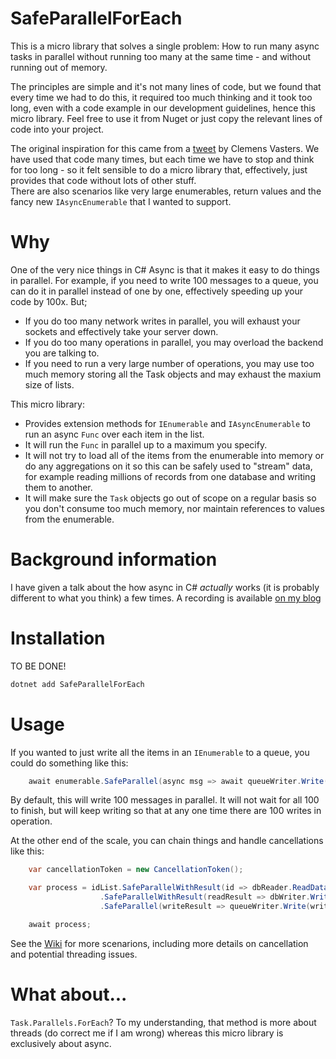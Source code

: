 # SafeParallelForEach
This is a micro library that solves a single problem: How to run many async tasks in parallel without running too many at the same time - and without running out of memory.

The principles are simple and it's not many lines of code, but we found that every time we had to do this, it required too much thinking and it took too long, even with a code example in our development guidelines, hence this micro library. Feel free to use it from Nuget or just copy the relevant lines of code into your project.

The original inspiration for this came from a [tweet](https://twitter.com/clemensv/status/831462231808339971) by Clemens Vasters. We have used that code many times, but each time we have to stop and think for too long - so it felt sensible to do a micro library that, effectively, just provides that code without lots of other stuff.   
There are also scenarios like very large enumerables, return values and the fancy new `IAsyncEnumerable` that I wanted to support.

# Why
One of the very nice things in C# Async is that it makes it easy to do things in parallel. For example, if you need to write 100 messages to a queue, you can do it in parallel instead of one by one, effectively speeding up your code by 100x. 
But;
- If you do too many network writes in parallel, you will exhaust your sockets and effectively take your server down.
- If you do too many operations in parallel, you may overload the backend you are talking to.
- If you need to run a very large number of operations, you may use too much memory storing all the Task objects and may exhaust the maxium size of lists.

This micro library:
- Provides extension methods for `IEnumerable` and `IAsyncEnumerable` to run an async `Func` over each item in the list. 
- It will run the `Func` in parallel up to a maximum you specify. 
- It will not try to load all of the items from the enumerable into memory or do any aggregations on it so this can be safely used to "stream" data, for example reading millions of records from one database and writing them to another.
- It will make sure the `Task` objects go out of scope on a regular basis so you don't consume too much memory, nor maintain references to values from the enumerable.

# Background information
I have given a talk about the how async in C# *actually* works (it is probably different to what you think) a few times. A recording is available [on my blog](https://www.lytzen.name/2019/04/29/Everything-I-thought-I-knew-about-async-was-wrong.html)



# Installation
TO BE DONE!
```cmd
dotnet add SafeParallelForEach
```

# Usage
If you wanted to just write all the items in an `IEnumerable` to a queue, you could do something like this:
```csharp
    await enumerable.SafeParallel(async msg => await queueWriter.Write(msg));
```
By default, this will write 100 messages in parallel. It will not wait for all 100 to finish, but will keep writing so that at any one time there are 100 writes in operation.

At the other end of the scale, you can chain things and handle cancellations like this:
```csharp
    var cancellationToken = new CancellationToken();

    var process = idList.SafeParallelWithResult(id => dbReader.ReadData(id), 30)
                    .SafeParallelWithResult(readResult => dbWriter.WriteData(readResult.Output), 100)
                    .SafeParallel(writeResult => queueWriter.Write(writeResult.Output.SomeDescription), 50, cancellationToken);

    await process;
```



See the [Wiki](https://github.com/NewOrbit/SafeParallelForEach/wiki) for more scenarions, including more details on cancellation and potential threading issues.

# What about...
`Task.Parallels.ForEach`? To my understanding, that method is more about threads (do correct me if I am wrong) whereas this micro library is exclusively about async. 

